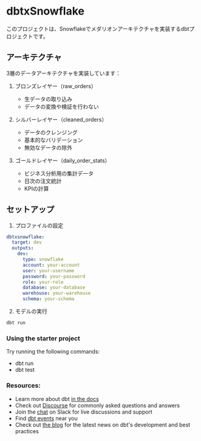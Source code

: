# dbtxSnowflake

このプロジェクトは、Snowflakeでメダリオンアーキテクチャを実装するdbtプロジェクトです。

## アーキテクチャ

3層のデータアーキテクチャを実装しています：

1. ブロンズレイヤー（raw_orders）
   - 生データの取り込み
   - データの変換や検証を行わない

2. シルバーレイヤー（cleaned_orders）
   - データのクレンジング
   - 基本的なバリデーション
   - 無効なデータの除外

3. ゴールドレイヤー（daily_order_stats）
   - ビジネス分析用の集計データ
   - 日次の注文統計
   - KPIの計算

## セットアップ

1. プロファイルの設定
```yaml
dbtxsnowflake:
  target: dev
  outputs:
    dev:
      type: snowflake
      account: your-account
      user: your-username
      password: your-password
      role: your-role
      database: your-database
      warehouse: your-warehouse
      schema: your-schema
```

2. モデルの実行
```bash
dbt run
```

### Using the starter project

Try running the following commands:
- dbt run
- dbt test


### Resources:
- Learn more about dbt [in the docs](https://docs.getdbt.com/docs/introduction)
- Check out [Discourse](https://discourse.getdbt.com/) for commonly asked questions and answers
- Join the [chat](https://community.getdbt.com/) on Slack for live discussions and support
- Find [dbt events](https://events.getdbt.com) near you
- Check out [the blog](https://blog.getdbt.com/) for the latest news on dbt's development and best practices
